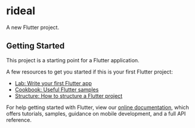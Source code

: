 # rideal

A new Flutter project.

## Getting Started

This project is a starting point for a Flutter application.

A few resources to get you started if this is your first Flutter project:

- [Lab: Write your first Flutter app](https://flutter.dev/docs/get-started/codelab)
- [Cookbook: Useful Flutter samples](https://flutter.dev/docs/cookbook)
- [Structure: How to structure a Flutter project](https://medium.com/flutter-community/flutter-code-organization-de3a4c219149)

For help getting started with Flutter, view our
[online documentation](https://flutter.dev/docs), which offers tutorials,
samples, guidance on mobile development, and a full API reference.
